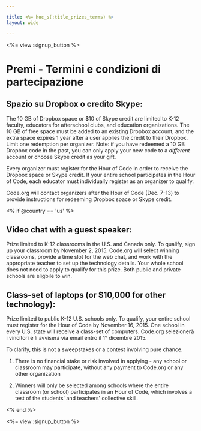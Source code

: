 ```yaml
---

title: <%= hoc_s(:title_prizes_terms) %>
layout: wide

---
```


<%= view :signup_button %>

# Premi - Termini e condizioni di partecipazione

## Spazio su Dropbox o credito Skype:

The 10 GB of Dropbox space or $10 of Skype credit are limited to K-12 faculty, educators for afterschool clubs, and education organizations. The 10 GB of free space must be added to an existing Dropbox account, and the extra space expires 1 year after a user applies the credit to their Dropbox. Limit one redemption per organizer. Note: if you have redeemed a 10 GB Dropbox code in the past, you can only apply your new code to a *different* account or choose Skype credit as your gift.

Every organizer must register for the Hour of Code in order to receive the Dropbox space or Skype credit. If your entire school participates in the Hour of Code, each educator must individually register as an organizer to qualify.

Code.org will contact organizers after the Hour of Code (Dec. 7-13) to provide instructions for redeeming Dropbox space or Skype credit.

<% if @country == 'us' %>

## Video chat with a guest speaker:

Prize limited to K-12 classrooms in the U.S. and Canada only. To qualify, sign up your classroom by November 2, 2015. Code.org will select winning classrooms, provide a time slot for the web chat, and work with the appropriate teacher to set up the technology details. Your whole school does not need to apply to qualify for this prize. Both public and private schools are eligbile to win.

## Class-set of laptops (or $10,000 for other technology):

Prize limited to public K-12 U.S. schools only. To qualify, your entire school must register for the Hour of Code by November 16, 2015. One school in every U.S. state will receive a class-set of computers. Code.org selezionerà i vincitori e li avviserà via email entro il 1° dicembre 2015.

To clarify, this is not a sweepstakes or a contest involving pure chance.

1) There is no financial stake or risk involved in applying - any school or classroom may participate, without any payment to Code.org or any other organization

2) Winners will only be selected among schools where the entire classroom (or school) participates in an Hour of Code, which involves a test of the students' and teachers' collective skill.

<% end %>

<%= view :signup_button %>